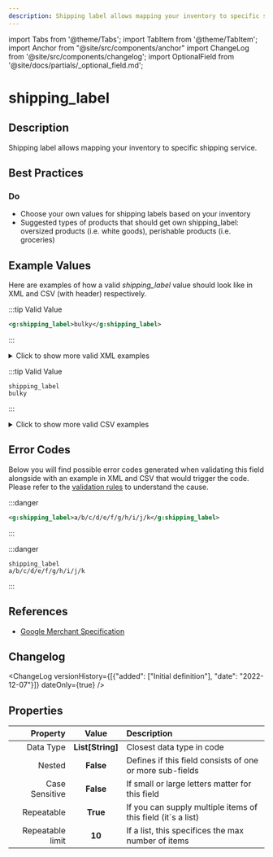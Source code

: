 ```yaml
---
description: Shipping label allows mapping your inventory to specific shipping service.
---
```


import Tabs from '@theme/Tabs';
import TabItem from '@theme/TabItem';
import Anchor from "@site/src/components/anchor"
import ChangeLog from '@site/src/components/changelog';
import OptionalField from '@site/docs/partials/_optional_field.md';

# shipping_label

<OptionalField/>

## Description

Shipping label allows mapping your inventory to specific shipping service.







## Best Practices


### Do

- Choose your own values for shipping labels based on your inventory
- Suggested types of products that should get own shipping_label: oversized products (i.e. white goods), perishable products (i.e. groceries)





## Example Values

Here are examples of how a valid *shipping_label* value  should look like in XML and CSV (with header) respectively.

<Tabs>
  <TabItem value="valid_xml" label="XML" default>

:::tip Valid Value

```xml
<g:shipping_label>bulky</g:shipping_label>
```

:::

<details>
  <summary>Click to show more valid XML examples</summary>
  <div>

```xml
<g:shipping_label>bulky</g:shipping_label>
```

```xml
<g:shipping_label>dhl/free</g:shipping_label>
```


  </div>
</details>

 </TabItem>
  <TabItem value="valid_csv" label="CSV">

:::tip Valid Value

```csv
shipping_label
bulky
```

:::

<details>
  <summary>Click to show more valid CSV examples</summary>
  <div>

```csv
shipping_label
bulky
```

```csv
shipping_label
dhl/free
```


  </div>
</details>

  </TabItem>
</Tabs>

## Error Codes

Below you will find possible error codes generated when validating this field alongside with an example in XML and CSV that would trigger the code. Please refer to the [validation rules](#validation-rules) to understand the cause.

<Tabs>
  <TabItem value="invalid_xml" label="XML" default>

:::danger <Anchor id="validation_too_many_repetitions" title="validation_too_many_repetitions" /> 

```xml
<g:shipping_label>a/b/c/d/e/f/g/h/i/j/k</g:shipping_label>
```

:::


 </TabItem>
  <TabItem value="invalid_csv" label="CSV">

:::danger <Anchor id="validation_too_many_repetitions" title="validation_too_many_repetitions" /> 

```csv
shipping_label
a/b/c/d/e/f/g/h/i/j/k
```

:::


  </TabItem>
</Tabs>

## References
- [Google Merchant Specification](https://support.google.com/merchants/answer/6324504)

## Changelog
<ChangeLog versionHistory={[{"added": ["Initial definition"], "date": "2022-12-07"}]} dateOnly={true} />

## Properties

|     **Property** |         **Value**          | **Description**                                              |
|-----------------:|:--------------------------:|:-------------------------------------------------------------|
|        Data Type |    **List[String]**     | Closest data type in code                                    |
|           Nested |      **False**      | Defines if this field consists of one or more sub-fields     |
|   Case Sensitive |  **False**  | If small or large letters matter for this field              |
|       Repeatable |    **True**    | If you can supply multiple items of this field (it´s a list) |
| Repeatable limit | **10** | If a list, this specifices the max number of items           |